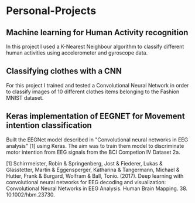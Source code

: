 # Personal-Projects

## Machine learning for Human Activity recognition

In this project I used a K-Nearest Neighbour algorithm to classify different human activities using accelerometer and gyroscope data.

## Classifying clothes with a CNN

For this project I trained and tested a Convolutional Neural Network in order to classify images of 10 different clothes items belonging to the Fashion MNIST dataset.

## Keras implementation of EEGNET for Movement intention classification

Built the EEGNet model described in "Convolutional neural networks in EEG analysis" [1] using Keras. The aim was to train them model to discriminate motor intention from EEG signals from the BCI Competion IV Dataset 2a.

[1] Schirrmeister, Robin & Springenberg, Jost & Fiederer, Lukas & Glasstetter, Martin & Eggensperger, Katharina & Tangermann, Michael & Hutter, Frank & Burgard, Wolfram & Ball, Tonio. (2017). Deep learning with convolutional neural networks for EEG decoding and visualization: Convolutional Neural Networks in EEG Analysis. Human Brain Mapping. 38. 10.1002/hbm.23730. 
